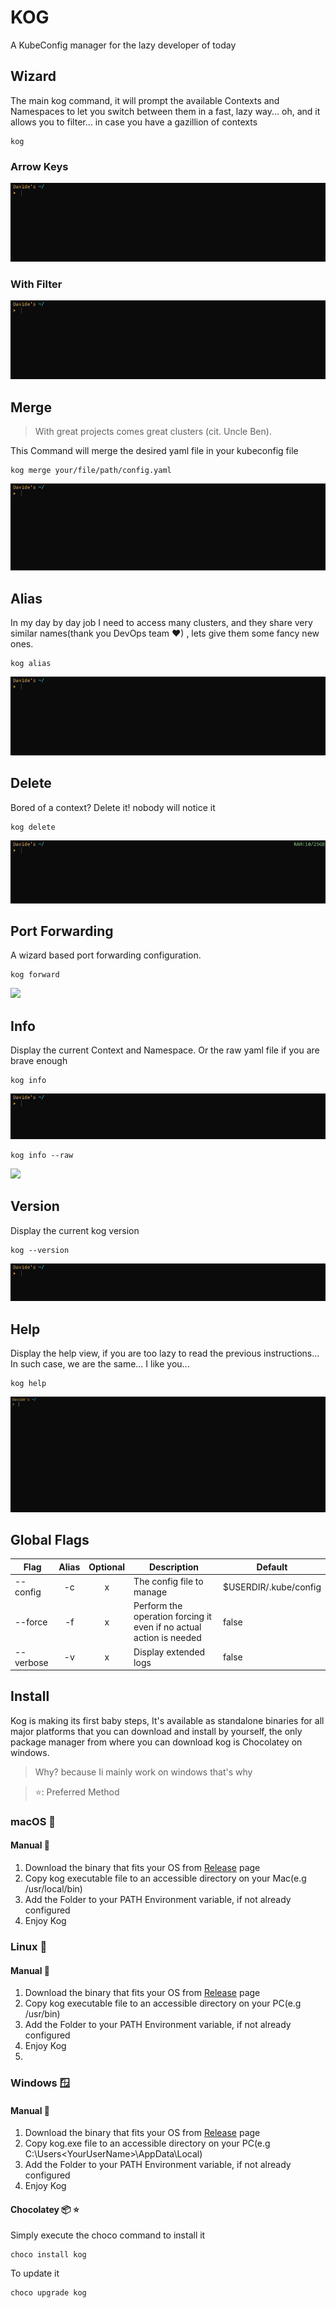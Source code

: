 # KOG
A KubeConfig manager for the lazy developer of today

## Wizard
The main kog command, it will prompt the available Contexts and Namespaces to let you switch between them in a fast, lazy way...
oh, and it allows you to filter... in case you have a gazillion of contexts
```shell
kog
```
### Arrow Keys
![](https://github.com/davidemaggi/kog/blob/main/imgs/readme/gif_wizard1.gif?raw=true)
### With Filter
![](https://github.com/davidemaggi/kog/blob/main/imgs/readme/gif_wizard2.gif?raw=true)

## Merge
>With great projects comes great clusters (cit. Uncle Ben).

This Command will merge the desired yaml file in your kubeconfig file
```shell
kog merge your/file/path/config.yaml
```
![](https://github.com/davidemaggi/kog/blob/main/imgs/readme/gif_merge.gif?raw=true)
## Alias
In my day by day job I need to access many clusters, and they share very similar names(thank you DevOps team ❤) , lets give them some fancy new ones.

```shell
kog alias
```
![](https://github.com/davidemaggi/kog/blob/main/imgs/readme/gif_alias.gif?raw=true)

## Delete
Bored of a context? Delete it! nobody will notice it

```shell
kog delete
```
![](https://github.com/davidemaggi/kog/blob/main/imgs/readme/gif_delete.gif?raw=true)

## Port Forwarding
A wizard based port forwarding configuration.

```shell
kog forward
```
![](https://github.com/davidemaggi/kog/blob/main/imgs/readme/gif_fwd.gif?raw=true)


## Info
Display the current Context and Namespace.
Or the raw yaml file if you are brave enough
```shell
kog info
```
![](https://github.com/davidemaggi/kog/blob/main/imgs/readme/gif_info1.gif?raw=true)
```shell
kog info --raw
```
![](https://github.com/davidemaggi/kog/blob/main/imgs/readme/gif_info2.gif?raw=true)


## Version
Display the current kog version
```shell
kog --version
```

![](https://github.com/davidemaggi/kog/blob/0dd7bc010eccf465cfbef1c01a2ddf79254b1086/imgs/readme/gif_version.gif?raw=true)

## Help
Display the help view, if you are too lazy to read the previous instructions...
In such case, we are the same... I like you...
```shell
kog help
```
![](https://github.com/davidemaggi/kog/blob/main/imgs/readme/gif_help.gif?raw=true)

## Global Flags

| Flag      | Alias | Optional | Description                                                                    | Default               |
|-----------|:-----:|:-------:|--------------------------------------------------------------------------------|-----------------------|
| --config  |  -c   |    x    | The config file to manage| $USERDIR/.kube/config |
| --force   |  -f   |    x    | Perform the operation forcing it even if no actual action is needed            | false                 |
| --verbose |  -v   |    x    | Display extended logs                                                          | false                 |

## Install

Kog is making its first baby steps, It's available as standalone binaries for all major platforms that you can download and install by yourself, the only package manager from where you can download kog is Chocolatey on windows.
>Why? because Ii mainly work on windows that's why
 
>⭐: Preferred Method
### macOS 🍎
#### Manual 🔨
1. Download the binary that fits your OS from [Release](https://github.com/davidemaggi/kog/releases) page
2. Copy kog executable file to an accessible directory on your Mac(e.g /usr/local/bin)
3. Add the Folder to your PATH Environment variable, if not already configured
4. Enjoy Kog

### Linux 🐧
#### Manual 🔨
1. Download the binary that fits your OS from [Release](https://github.com/davidemaggi/kog/releases) page
2. Copy kog executable file to an accessible directory on your PC(e.g /usr/bin)
3. Add the Folder to your PATH Environment variable, if not already configured
4. Enjoy Kog
5. 
### Windows 🪟
#### Manual 🔨
1. Download the binary that fits your OS from [Release](https://github.com/davidemaggi/kog/releases) page
2. Copy kog.exe file to an accessible directory on your PC(e.g C:\Users\<YourUserName>\AppData\Local)
3. Add the Folder to your PATH Environment variable, if not already configured
4. Enjoy Kog
#### Chocolatey 📦 ⭐
Simply execute the choco command to install it
```shell
choco install kog
```
To update it
```shell
choco upgrade kog
```
